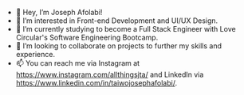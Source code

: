 - 👋 Hey, I’m Joseph Afolabi!
- 👀 I’m interested in Front-end Development and UI/UX Design.
- 🌱 I’m currently studying to become a Full Stack Engineer with Love Circular's Software Engineering Bootcamp.
- 💞️ I’m looking to collaborate on projects to further my skills and experience.
- 📫 You can reach me via Instagram at https://www.instagram.com/allthingsjta/ and LinkedIn via https://www.linkedin.com/in/taiwojosephafolabi/.
<!---
taiwojosephafolabi/taiwojosephafolabi is a ✨ special ✨ repository because its `README.md` (this file) appears on your GitHub profile.
You can click the Preview link to take a look at your changes.
--->
